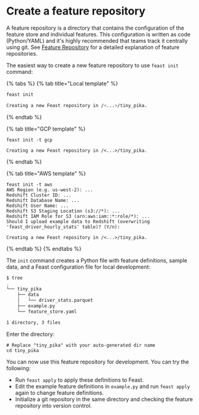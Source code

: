 # Create a feature repository

A feature repository is a directory that contains the configuration of the feature store and individual features. This configuration is written as code \(Python/YAML\) and it's highly recommended that teams track it centrally using git. See [Feature Repository](../../reference/feature-repository/) for a detailed explanation of feature repositories.

The easiest way to create a new feature repository to use `feast init` command:

{% tabs %}
{% tab title="Local template" %}
```bash
feast init

Creating a new Feast repository in /<...>/tiny_pika.
```
{% endtab %}

{% tab title="GCP template" %}
```text
feast init -t gcp

Creating a new Feast repository in /<...>/tiny_pika.
```
{% endtab %}

{% tab title="AWS template" %}
```text
feast init -t aws
AWS Region (e.g. us-west-2): ...
Redshift Cluster ID: ...
Redshift Database Name: ...
Redshift User Name: ...
Redshift S3 Staging Location (s3://*): ...
Redshift IAM Role for S3 (arn:aws:iam::*:role/*): ...
Should I upload example data to Redshift (overwriting 'feast_driver_hourly_stats' table)? (Y/n): 

Creating a new Feast repository in /<...>/tiny_pika.
```
{% endtab %}
{% endtabs %}

The `init` command creates a Python file with feature definitions, sample data, and a Feast configuration file for local development:

```bash
$ tree
.
└── tiny_pika
    ├── data
    │   └── driver_stats.parquet
    ├── example.py
    └── feature_store.yaml

1 directory, 3 files
```

Enter the directory:

```text
# Replace "tiny_pika" with your auto-generated dir name
cd tiny_pika
```

You can now use this feature repository for development. You can try the following:

* Run `feast apply` to apply these definitions to Feast.
* Edit the example feature definitions in  `example.py` and run `feast apply` again to change feature definitions.
* Initialize a git repository in the same directory and checking the feature repository into version control.

